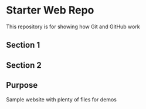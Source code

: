 # Starter Web Repo

This repository is for showing how Git and GitHub work

## Section 1 

## Section 2

## Purpose

Sample website with plenty of files for demos